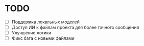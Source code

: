 # TODO

- [ ] Поддержка локальных моделей  
- [ ] Доступ ИИ к файлам проекта для более точного сообщения  
- [ ] Улучшение логики  
- [ ] Фикс бага с новыми файлами  